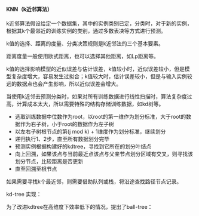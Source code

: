 #### KNN（k近邻算法）

k近邻算法假设给定一个数据集，其中的实例类别已定，分类时，对于新的实例，根据其k个最邻近的训练实例的类别，通过多数表决等方式进行预测。

k值的选择、距离的度量、分类决策规则是k近邻法的三个基本要素。

距离度量一般使用欧式距离，也可以选择其他距离，如Lp距离等。

k值的选择影响模型的近似误差与估计误差，k值较小时，近似误差较小，但是模型复杂度增大，容易发生过拟合；k值较大时，估计误差较小，但是与输入实例较远的数据点也会产生影响，所以近似误差会增大。

当使用k近邻去预测分类时，如果对所有训练数据进行线性扫描时，算法复杂度过高，计算成本太大，所以需要特殊的结构存储训练数据，如kd树等。

- 选取训练数据中位数作为root，以root的第一维作为划分标准，大于root的数据作为右子树，小于root的数据作为左子树
- 以左右子树根节点的第(j mod k) + 1维度作为划分标准，继续划分
- 递归执行1、2步，直至所有数据划分完毕
- 预测实例根据构建好的kdtree，寻找到它所在的划分叶结点
- 向上回溯，如果该点与当前最近点该点与父亲节点划分区域有交叉，则寻找该划分节点，比较距离是否更新
- 直至回溯至根节点

如果需要寻找k个最近邻，则需要借助队列或栈，将沿途查找路径节点记录。

kd-tree 实现：

为了改进kdtree在高维度下效率低下的情况，提出了ball-tree：
